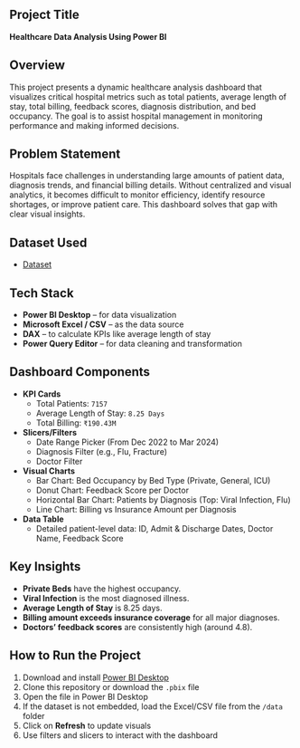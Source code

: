 ## Project Title
**Healthcare Data Analysis Using Power BI**
## Overview
This project presents a dynamic healthcare analysis dashboard that visualizes critical hospital metrics such as total patients, average length of stay, total billing, feedback scores, diagnosis distribution, and bed occupancy. The goal is to assist hospital management in monitoring performance and making informed decisions.
## Problem Statement
Hospitals face challenges in understanding large amounts of patient data, diagnosis trends, and financial billing details. Without centralized and visual analytics, it becomes difficult to monitor efficiency, identify resource shortages, or improve patient care. This dashboard solves that gap with clear visual insights.
## Dataset Used
- <a href="https://github.com/manshipriya01/healthcare_dashboard.pbix/blob/main/healthcare_data_analysis.xlsx">Dataset</a>
## Tech Stack
- **Power BI Desktop** – for data visualization
- **Microsoft Excel / CSV** – as the data source
- **DAX** – to calculate KPIs like average length of stay
- **Power Query Editor** – for data cleaning and transformation
## Dashboard Components
- **KPI Cards**
  - Total Patients: `7157`
  - Average Length of Stay: `8.25 Days`
  - Total Billing: `₹190.43M`
- **Slicers/Filters**
  - Date Range Picker (From Dec 2022 to Mar 2024)
  - Diagnosis Filter (e.g., Flu, Fracture)
  - Doctor Filter
- **Visual Charts**
  - Bar Chart: Bed Occupancy by Bed Type (Private, General, ICU)
  - Donut Chart: Feedback Score per Doctor
  - Horizontal Bar Chart: Patients by Diagnosis (Top: Viral Infection, Flu)
  - Line Chart: Billing vs Insurance Amount per Diagnosis
- **Data Table**
  - Detailed patient-level data: ID, Admit & Discharge Dates, Doctor Name, Feedback Score
 ## Key Insights
 - **Private Beds** have the highest occupancy.
- **Viral Infection** is the most diagnosed illness.
- **Average Length of Stay** is 8.25 days.
- **Billing amount exceeds insurance coverage** for all major diagnoses.
- **Doctors’ feedback scores** are consistently high (around 4.8).
## How to Run the Project
1. Download and install [Power BI Desktop](https://powerbi.microsoft.com/desktop/)
2. Clone this repository or download the `.pbix` file
3. Open the file in Power BI Desktop
4. If the dataset is not embedded, load the Excel/CSV file from the `/data` folder
5. Click on **Refresh** to update visuals
6. Use filters and slicers to interact with the dashboard

    
 























 










